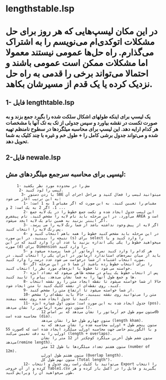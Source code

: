 # lengthstable.lsp
# در این مکان لیسپ‌هایی که هر روز برای حل مشکلات اتوکدی‌ام می‌نویسم را به اشتراک می‌گذارم. راه حل‌ها عمومی نیستند معمولا اما مشکلات ممکن است عمومی باشند و احتمالا می‌تواند برخی را قدمی به راه حل نزدیک کرده یا یک قدم از مسیرشان بکاهد. 

## 1- فایل lengthtable.lsp
### یک لیسپ برای اینکه طولهای اشکال سلکت شده را بگیرد جمع بزند و به صورت تکست در نقشه بیاورد و سپس جدولی از تک به تک آنها با مشخصات هر کدام ارايه دهد. این لیسپ برای محاسبه میلگردها در سطوح نامنظم تهیه شده و می‌تواند جدول برشی کامل را + طول خم و غیره با چند کلیک به شما تحویل دهد. 
## 2-فایل newale.lsp
## لیسپی برای محاسبه سرجمع میلگردهای مش: 
         1- مش را در محدوده مورد نظر بکشید
          2- لیسپ را لود کنید.
           3- با زدن دستور SBE میتوانید لیسپ را فعال کنید و مراحل اجرای آن به این ترتیب آغاز می شود:
            1- مقیاس را تعیین کنید. به این صورت که اگر مقیاس 1 به 1 است: 1، اگر 2 به یک است: 2 و ...
            2- این لیسب جدول ایجاد شده و تکست جمع خطوط را در یک لایه جمع می‌آورد. در این مرحله باید نام لایه را مشخص کنید. نام پیشفرض AREA است و اگر اینتر بزنید به همین نام یک لایه ایجد می‌شود.
            3- اگر لایه از پیش وجود نداشته باشد از شما رنگ لایه را می پرسد. پس رنگ لایه را انتخاب کنید.
            4- در این مرحله باید مشخص کنید خطوط را همه باهم انتخاب کنید و نتیجه را ببینید، در این صورت (s) برای select را وارد کنید و یا میخواهید خطوط را یکی یکی اندازه بزنید یا عدد آن را وارد کنید که در این صورت (d) برای Dimension را وارد کنید. 
            5- هر کدام را وارد کنید نمره آرماتور از شما پرسیده می‌شود و باید از میان نمره‌های استاندارد آرماتور در ایران یکی را انتخاب کنید. در صورت انتخاب اشتباه از شما درخواست می شود عدد درست را وارد کنید.
            6- در این مرحله اگر s را برای انتخاب خطوط زده باشید از شما خواسته می شود تا خطوط یا ابژه‌های مورد نظر را انتخاب کنید.
            7- پس از انتخاب خطوط یک پیام در صفحه ظاهر می‌شود که تعداد ابژه ها و جمع طول آنها را به شما نشان می‌دهد. پیام را تایید کنید.
            8- حالا از شما خواسته می‌شود تا نقطه ایجاد متن را رو نقشه انتخاب کنبد. روی نقطه‌ای از نقشه کلیک کنید تا متن ایجاد شود.
            9- از شما خواسته می‌شود تا ارتفاع متن را مشخص کنید.
            10- متن را می‌توانید روی نقشه ببینید. حالا باید نقطه‌ای را مشخص کنید تا جدول ایجاد شده روی نقشه بیفتد.
            11- جدول ایجاد شده به این صورت است: ستون اول شماره ابژه (pos). ستون دوم نمره آرماتور را نشان می‌دهد (). 
                    ستون سوم طول خم آرماتور را نشان می‌دهد که بر اساس 12db محاسبه شده است (dia).
                    ستون چهارم طول خط را نشان می‌دهد (length kham). 
                    ستون پنجم طول + اورلپ محاسبه شده را نشان می‌دهد که به صورت 55d و با الگوریتم خاصی جهت محاسبه اورلپ میلگرد ایجاد شده است که اورلپ را به دقت تعیین می‌کند (length + overlaps).
                    ستون ششم طول آخرین میلگرد کوچکتر از 12 متر را نشان می‌دهد(remine length). 
                    ستون هفتم تعداد میلگردها با طول 12 متر (number of 12m).
                    ستون هشتم طول اورلپ (Overlap length).
                    ستون نهم طول کل (Total length"). 
            12- می‌توانید با کلیک راست روی جدول و انتخاب Export را انتخاب کرده و از آن خروجی Table1.csv بگیرید و فایل را در اکسل باز کرده و هر طور می‌خواهید آن را ویرایش کنید. 






          

